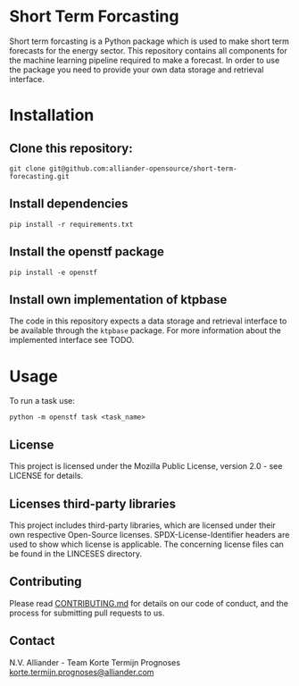 <!--
SPDX-FileCopyrightText: 2017-2021 Alliander N.V. <korte.termijn.prognoses@alliander.com>

SPDX-License-Identifier: MPL-2.0
-->

# Short Term Forcasting

Short term forcasting is a Python package which is used to make short term forecasts for the energy sector. This repository contains all components for the machine learning pipeline required to make a forecast. In order to use the package you need to provide your own data storage and retrieval interface.

# Installation

## Clone this repository:

```shell
git clone git@github.com:alliander-opensource/short-term-forecasting.git
```

## Install dependencies

```shell
pip install -r requirements.txt
```

## Install the openstf package

```shell
pip install -e openstf
```

## Install own implementation of ktpbase

The code in this repository expects a data storage and retrieval interface to be available through the `ktpbase` package. For more information about the implemented interface see TODO.

# Usage

To run a task use:

```shell
python -m openstf task <task_name>
```

## License
This project is licensed under the Mozilla Public License, version 2.0 - see LICENSE for details.

## Licenses third-party libraries
This project includes third-party libraries, which are licensed under their own respective Open-Source licenses. SPDX-License-Identifier headers are used to show which license is applicable. The concerning license files can be found in the LINCESES directory.

## Contributing

Please read [CONTRIBUTING.md](CONTRIBUTING.md) for details on our code of conduct, and the process for submitting pull requests to us.

## Contact

N.V. Alliander - Team Korte Termijn Prognoses <korte.termijn.prognoses@alliander.com>
